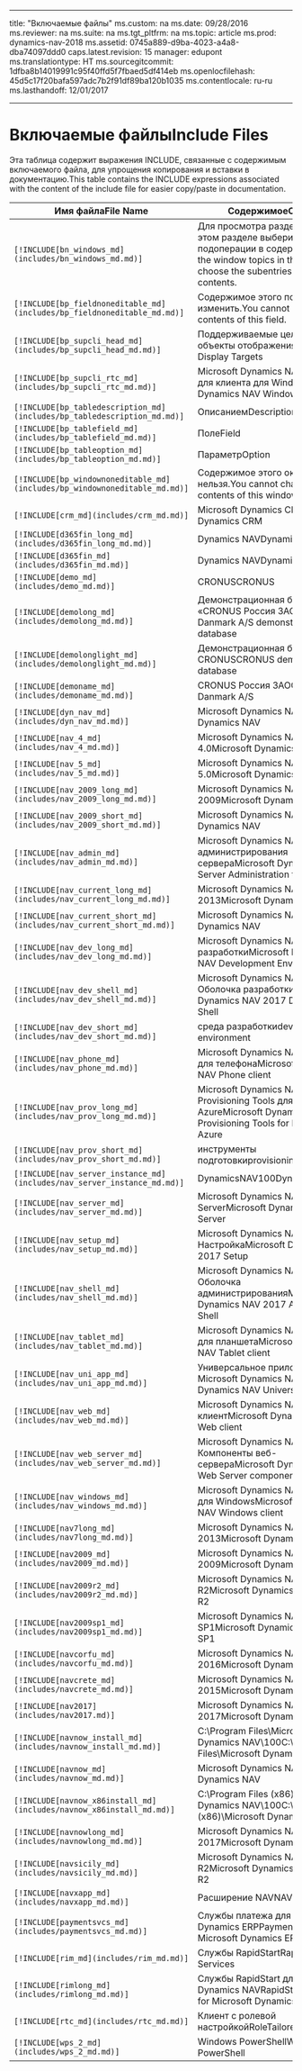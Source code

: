 
---
title: "Включаемые файлы"
ms.custom: na
ms.date: 09/28/2016
ms.reviewer: na
ms.suite: na
ms.tgt_pltfrm: na
ms.topic: article
ms.prod: dynamics-nav-2018
ms.assetid: 0745a889-d9ba-4023-a4a8-dba74097ddd0
caps.latest.revision: 15
manager: edupont
ms.translationtype: HT
ms.sourcegitcommit: 1dfba8b14019991c95f40ffd5f7fbaed5df414eb
ms.openlocfilehash: 45d5c17f20bafa597adc7b2f91df89ba120b1035
ms.contentlocale: ru-ru
ms.lasthandoff: 12/01/2017

---

# <a name="include-files"></a><span data-ttu-id="90933-102">Включаемые файлы</span><span class="sxs-lookup"><span data-stu-id="90933-102">Include Files</span></span>

<span data-ttu-id="90933-103">Эта таблица содержит выражения INCLUDE, связанные с содержимым включаемого файла, для упрощения копирования и вставки в документацию.</span><span class="sxs-lookup"><span data-stu-id="90933-103">This table contains the INCLUDE expressions associated with the content of the include file for easier copy/paste in documentation.</span></span>

|<span data-ttu-id="90933-104">Имя файла</span><span class="sxs-lookup"><span data-stu-id="90933-104">File Name</span></span>   |<span data-ttu-id="90933-105">Содержимое</span><span class="sxs-lookup"><span data-stu-id="90933-105">Content</span></span>  |
|------------|---------|
|`[!INCLUDE[bn_windows_md](includes/bn_windows_md.md)]`|<span data-ttu-id="90933-106">Для просмотра разделов окон в этом разделе выберите подоперации в содержании.</span><span class="sxs-lookup"><span data-stu-id="90933-106">To see the window topics in this section, choose the subentries in the table of contents.</span></span>|
|`[!INCLUDE[bp_fieldnoneditable_md](includes/bp_fieldnoneditable_md.md)]`|<span data-ttu-id="90933-107">Содержимое этого поля нельзя изменить.</span><span class="sxs-lookup"><span data-stu-id="90933-107">You cannot change the contents of this field.</span></span>|
|`[!INCLUDE[bp_supcli_head_md](includes/bp_supcli_head_md.md)]`|<span data-ttu-id="90933-108">Поддерживаемые целевые объекты отображения</span><span class="sxs-lookup"><span data-stu-id="90933-108">Supported Display Targets</span></span>|
|`[!INCLUDE[bp_supcli_rtc_md](includes/bp_supcli_rtc_md.md)]`|<span data-ttu-id="90933-109">Microsoft Dynamics NAV Только для клиента для Windows</span><span class="sxs-lookup"><span data-stu-id="90933-109">Microsoft Dynamics NAV Windows client only</span></span>|
|`[!INCLUDE[bp_tabledescription_md](includes/bp_tabledescription_md.md)]`|<span data-ttu-id="90933-110">Описанием</span><span class="sxs-lookup"><span data-stu-id="90933-110">Description</span></span>| 
|`[!INCLUDE[bp_tablefield_md](includes/bp_tablefield_md.md)]`|<span data-ttu-id="90933-111">Поле</span><span class="sxs-lookup"><span data-stu-id="90933-111">Field</span></span>|
|`[!INCLUDE[bp_tableoption_md](includes/bp_tableoption_md.md)]`|<span data-ttu-id="90933-112">Параметр</span><span class="sxs-lookup"><span data-stu-id="90933-112">Option</span></span>|
|`[!INCLUDE[bp_windownoneditable_md](includes/bp_windownoneditable_md.md)]`|<span data-ttu-id="90933-113">Содержимое этого окна изменить нельзя.</span><span class="sxs-lookup"><span data-stu-id="90933-113">You cannot change the contents of this window.</span></span>|
|`[!INCLUDE[crm_md](includes/crm_md.md)]`|<span data-ttu-id="90933-114">Microsoft Dynamics CRM</span><span class="sxs-lookup"><span data-stu-id="90933-114">Microsoft Dynamics CRM</span></span>|
|`[!INCLUDE[d365fin_long_md](includes/d365fin_long_md.md)]`|<span data-ttu-id="90933-115">Dynamics NAV</span><span class="sxs-lookup"><span data-stu-id="90933-115">Dynamics NAV</span></span>|
|`[!INCLUDE[d365fin_md](includes/d365fin_md.md)]`|<span data-ttu-id="90933-116">Dynamics NAV</span><span class="sxs-lookup"><span data-stu-id="90933-116">Dynamics NAV</span></span>|
|`[!INCLUDE[demo_md](includes/demo_md.md)]`|<span data-ttu-id="90933-117">CRONUS</span><span class="sxs-lookup"><span data-stu-id="90933-117">CRONUS</span></span>|
|`[!INCLUDE[demolong_md](includes/demolong_md.md)]`|<span data-ttu-id="90933-118">Демонстрационная база данных «CRONUS Россия ЗАО».</span><span class="sxs-lookup"><span data-stu-id="90933-118">CRONUS Danmark A/S demonstration database</span></span>|
|`[!INCLUDE[demolonglight_md](includes/demolonglight_md.md)]`|<span data-ttu-id="90933-119">Демонстрационная база данных CRONUS</span><span class="sxs-lookup"><span data-stu-id="90933-119">CRONUS demonstration database</span></span>|
|`[!INCLUDE[demoname_md](includes/demoname_md.md)]`|<span data-ttu-id="90933-120">CRONUS Россия ЗАО</span><span class="sxs-lookup"><span data-stu-id="90933-120">CRONUS Danmark A/S</span></span>|
|`[!INCLUDE[dyn_nav_md](includes/dyn_nav_md.md)]`|<span data-ttu-id="90933-121">Microsoft Dynamics NAV</span><span class="sxs-lookup"><span data-stu-id="90933-121">Microsoft Dynamics NAV</span></span>|
|`[!INCLUDE[nav_4_md](includes/nav_4_md.md)]`|<span data-ttu-id="90933-122">Microsoft Dynamics NAV 4.0</span><span class="sxs-lookup"><span data-stu-id="90933-122">Microsoft Dynamics NAV 4.0</span></span>|
|`[!INCLUDE[nav_5_md](includes/nav_5_md.md)]`|<span data-ttu-id="90933-123">Microsoft Dynamics NAV 5.0</span><span class="sxs-lookup"><span data-stu-id="90933-123">Microsoft Dynamics NAV 5.0</span></span>|
|`[!INCLUDE[nav_2009_long_md](includes/nav_2009_long_md.md)]`|<span data-ttu-id="90933-124">Microsoft Dynamics NAV 2009</span><span class="sxs-lookup"><span data-stu-id="90933-124">Microsoft Dynamics NAV 2009</span></span>|
|`[!INCLUDE[nav_2009_short_md](includes/nav_2009_short_md.md)]`|<span data-ttu-id="90933-125">Microsoft Dynamics NAV</span><span class="sxs-lookup"><span data-stu-id="90933-125">Microsoft Dynamics NAV</span></span>|
|`[!INCLUDE[nav_admin_md](includes/nav_admin_md.md)]`|<span data-ttu-id="90933-126">Microsoft Dynamics NAV Средство администрирования сервера</span><span class="sxs-lookup"><span data-stu-id="90933-126">Microsoft Dynamics NAV Server Administration tool</span></span>|
|`[!INCLUDE[nav_current_long_md](includes/nav_current_long_md.md)]`|<span data-ttu-id="90933-127">Microsoft Dynamics NAV 2013</span><span class="sxs-lookup"><span data-stu-id="90933-127">Microsoft Dynamics NAV 2013</span></span>|
|`[!INCLUDE[nav_current_short_md](includes/nav_current_short_md.md)]`|<span data-ttu-id="90933-128">Microsoft Dynamics NAV</span><span class="sxs-lookup"><span data-stu-id="90933-128">Microsoft Dynamics NAV</span></span>|
|`[!INCLUDE[nav_dev_long_md](includes/nav_dev_long_md.md)]`|<span data-ttu-id="90933-129">Microsoft Dynamics NAV Среда разработки</span><span class="sxs-lookup"><span data-stu-id="90933-129">Microsoft Dynamics NAV Development Environment</span></span>|
|`[!INCLUDE[nav_dev_shell_md](includes/nav_dev_shell_md.md)]`|<span data-ttu-id="90933-130">Microsoft Dynamics NAV 2017 Оболочка разработки</span><span class="sxs-lookup"><span data-stu-id="90933-130">Microsoft Dynamics NAV 2017 Development Shell</span></span>|
|`[!INCLUDE[nav_dev_short_md](includes/nav_dev_short_md.md)]`|<span data-ttu-id="90933-131">среда разработки</span><span class="sxs-lookup"><span data-stu-id="90933-131">development environment</span></span>|
|`[!INCLUDE[nav_phone_md](includes/nav_phone_md.md)]`|<span data-ttu-id="90933-132">Microsoft Dynamics NAV Клиент для телефона</span><span class="sxs-lookup"><span data-stu-id="90933-132">Microsoft Dynamics NAV Phone client</span></span>|
|`[!INCLUDE[nav_prov_long_md](includes/nav_prov_long_md.md)]`|<span data-ttu-id="90933-133">Microsoft Dynamics NAV Provisioning Tools для Microsoft Azure</span><span class="sxs-lookup"><span data-stu-id="90933-133">Microsoft Dynamics NAV Provisioning Tools for Microsoft Azure</span></span>|
|`[!INCLUDE[nav_prov_short_md](includes/nav_prov_short_md.md)]`|<span data-ttu-id="90933-134">инструменты подготовки</span><span class="sxs-lookup"><span data-stu-id="90933-134">provisioning tools</span></span>|
|`[!INCLUDE[nav_server_instance_md](includes/nav_server_instance_md.md)]`|<span data-ttu-id="90933-135">DynamicsNAV100</span><span class="sxs-lookup"><span data-stu-id="90933-135">DynamicsNAV100</span></span>|
|`[!INCLUDE[nav_server_md](includes/nav_server_md.md)]`|<span data-ttu-id="90933-136">Microsoft Dynamics NAV Server</span><span class="sxs-lookup"><span data-stu-id="90933-136">Microsoft Dynamics NAV Server</span></span>|
|`[!INCLUDE[nav_setup_md](includes/nav_setup_md.md)]`|<span data-ttu-id="90933-137">Microsoft Dynamics NAV 2017 Настройка</span><span class="sxs-lookup"><span data-stu-id="90933-137">Microsoft Dynamics NAV 2017 Setup</span></span>|
|`[!INCLUDE[nav_shell_md](includes/nav_shell_md.md)]`|<span data-ttu-id="90933-138">Microsoft Dynamics NAV 2017 Оболочка администрирования</span><span class="sxs-lookup"><span data-stu-id="90933-138">Microsoft Dynamics NAV 2017 Administration Shell</span></span>|
|`[!INCLUDE[nav_tablet_md](includes/nav_tablet_md.md)]`|<span data-ttu-id="90933-139">Microsoft Dynamics NAV Клиент для планшета</span><span class="sxs-lookup"><span data-stu-id="90933-139">Microsoft Dynamics NAV Tablet client</span></span>|
|`[!INCLUDE[nav_uni_app_md](includes/nav_uni_app_md.md)]`|<span data-ttu-id="90933-140">Универсальное приложение Microsoft Dynamics NAV</span><span class="sxs-lookup"><span data-stu-id="90933-140">Microsoft Dynamics NAV Universal App</span></span>|
|`[!INCLUDE[nav_web_md](includes/nav_web_md.md)]`|<span data-ttu-id="90933-141">Microsoft Dynamics NAV Веб-клиент</span><span class="sxs-lookup"><span data-stu-id="90933-141">Microsoft Dynamics NAV Web client</span></span>|
|`[!INCLUDE[nav_web_server_md](includes/nav_web_server_md.md)]`|<span data-ttu-id="90933-142">Microsoft Dynamics NAV Компоненты веб-сервера</span><span class="sxs-lookup"><span data-stu-id="90933-142">Microsoft Dynamics NAV Web Server components</span></span>|
|`[!INCLUDE[nav_windows_md](includes/nav_windows_md.md)]`|<span data-ttu-id="90933-143">Microsoft Dynamics NAV Клиент для Windows</span><span class="sxs-lookup"><span data-stu-id="90933-143">Microsoft Dynamics NAV Windows client</span></span>|
|`[!INCLUDE[nav7long_md](includes/nav7long_md.md)]`|<span data-ttu-id="90933-144">Microsoft Dynamics NAV 2013</span><span class="sxs-lookup"><span data-stu-id="90933-144">Microsoft Dynamics NAV 2013</span></span>|
|`[!INCLUDE[nav2009_md](includes/nav2009_md.md)]`|<span data-ttu-id="90933-145">Microsoft Dynamics NAV 2009</span><span class="sxs-lookup"><span data-stu-id="90933-145">Microsoft Dynamics NAV 2009</span></span>|
|`[!INCLUDE[nav2009r2_md](includes/nav2009r2_md.md)]`|<span data-ttu-id="90933-146">Microsoft Dynamics NAV 2009 R2</span><span class="sxs-lookup"><span data-stu-id="90933-146">Microsoft Dynamics NAV 2009 R2</span></span>|
|`[!INCLUDE[nav2009sp1_md](includes/nav2009sp1_md.md)]`|<span data-ttu-id="90933-147">Microsoft Dynamics NAV 2009 SP1</span><span class="sxs-lookup"><span data-stu-id="90933-147">Microsoft Dynamics NAV 2009 SP1</span></span>|
|`[!INCLUDE[navcorfu_md](includes/navcorfu_md.md)]`|<span data-ttu-id="90933-148">Microsoft Dynamics NAV 2016</span><span class="sxs-lookup"><span data-stu-id="90933-148">Microsoft Dynamics NAV 2016</span></span>|
|`[!INCLUDE[navcrete_md](includes/navcrete_md.md)]`|<span data-ttu-id="90933-149">Microsoft Dynamics NAV 2015</span><span class="sxs-lookup"><span data-stu-id="90933-149">Microsoft Dynamics NAV 2015</span></span>|
|`[!INCLUDE[nav2017](includes/nav2017.md)]`|<span data-ttu-id="90933-150">Microsoft Dynamics NAV 2017</span><span class="sxs-lookup"><span data-stu-id="90933-150">Microsoft Dynamics NAV 2017</span></span>|
|`[!INCLUDE[navnow_install_md](includes/navnow_install_md.md)]`|<span data-ttu-id="90933-151">C:\\Program Files\\Microsoft Dynamics NAV\\100</span><span class="sxs-lookup"><span data-stu-id="90933-151">C:\\Program Files\\Microsoft Dynamics NAV\\100</span></span>|
|`[!INCLUDE[navnow_md](includes/navnow_md.md)]`|<span data-ttu-id="90933-152">Microsoft Dynamics NAV</span><span class="sxs-lookup"><span data-stu-id="90933-152">Microsoft Dynamics NAV</span></span>|
|`[!INCLUDE[navnow_x86install_md](includes/navnow_x86install_md.md)]`|<span data-ttu-id="90933-153">C:\\Program Files \(x86\)\\Microsoft Dynamics NAV\\100</span><span class="sxs-lookup"><span data-stu-id="90933-153">C:\\Program Files \(x86\)\\Microsoft Dynamics NAV\\100</span></span>|
|`[!INCLUDE[navnowlong_md](includes/navnowlong_md.md)]`|<span data-ttu-id="90933-154">Microsoft Dynamics NAV 2017</span><span class="sxs-lookup"><span data-stu-id="90933-154">Microsoft Dynamics NAV 2017</span></span>|
|`[!INCLUDE[navsicily_md](includes/navsicily_md.md)]`|<span data-ttu-id="90933-155">Microsoft Dynamics NAV 2013 R2</span><span class="sxs-lookup"><span data-stu-id="90933-155">Microsoft Dynamics NAV 2013 R2</span></span>|
|`[!INCLUDE[navxapp_md](includes/navxapp_md.md)]`|<span data-ttu-id="90933-156">Расширение NAV</span><span class="sxs-lookup"><span data-stu-id="90933-156">NAV extension</span></span>|
|`[!INCLUDE[paymentsvcs_md](includes/paymentsvcs_md.md)]`|<span data-ttu-id="90933-157">Службы платежа для Microsoft Dynamics ERP</span><span class="sxs-lookup"><span data-stu-id="90933-157">Payment Services for Microsoft Dynamics ERP</span></span>|
|`[!INCLUDE[rim_md](includes/rim_md.md)]`|<span data-ttu-id="90933-158">Службы RapidStart</span><span class="sxs-lookup"><span data-stu-id="90933-158">RapidStart Services</span></span>|
|`[!INCLUDE[rimlong_md](includes/rimlong_md.md)]`|<span data-ttu-id="90933-159">Службы RapidStart для Microsoft Dynamics NAV</span><span class="sxs-lookup"><span data-stu-id="90933-159">RapidStart Services for Microsoft Dynamics NAV</span></span>|
|`[!INCLUDE[rtc_md](includes/rtc_md.md)]`|<span data-ttu-id="90933-160">Клиент с ролевой настройкой</span><span class="sxs-lookup"><span data-stu-id="90933-160">RoleTailored client</span></span>|
|`[!INCLUDE[wps_2_md](includes/wps_2_md.md)]`|<span data-ttu-id="90933-161">Windows PowerShell</span><span class="sxs-lookup"><span data-stu-id="90933-161">Windows PowerShell</span></span>|

